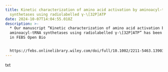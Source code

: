 ```yaml
---
title: Kinetic characterization of amino acid activation by aminoacyl-tRNA
  synthetases using radiolabelled γ-\[32P]ATP
date: 2024-10-07T14:04:55.018Z
description: >-
  * Our manuscript “Kinetic characterization of amino acid activation by
  aminoacyl-tRNA synthetases using radiolabelled γ-\[32P]ATP” has been accepted
  in FEBS Open Bio


  https://febs.onlinelibrary.wiley.com/doi/full/10.1002/2211-5463.13903
---
```

t﻿xt